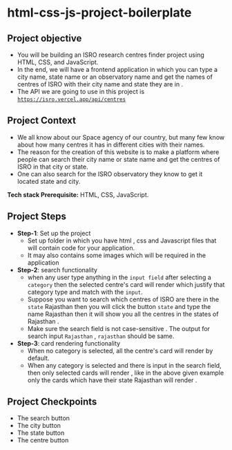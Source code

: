 # html-css-js-project-boilerplate


## Project objective

- You will be building an ISRO research centres  finder project using HTML, CSS, and JavaScript.
- In the end, we will have a frontend application in which you can type a city name, state name or an observatory name and get the names of centres of ISRO with their city name and state they are in .
- The API we are going to use in this project is [`https://isro.vercel.app/api/centres`](https://isro.vercel.app/api/centres)

## **Project Context**

- We all know about our Space agency of our country, but many few know about how many centres it has in  different cities with their names.
- The reason for the creation of this website is to make a platform where people can search their city name or state name and get the centres of ISRO in that city or state.
- One can also search for the ISRO observatory they know to get it located state and city.

**Tech stack Prerequisite:**  HTML, CSS, JavaScript.

## ****Project Steps****

- **Step-1**: Set up the project
    - Set up folder in which you have html , css and Javascript files that will contain code for your application.
    - It may also contains some images which will be required in the application
- **Step-2**: search functionality
    - when any user type anything in the `input field`   after selecting a `category`  then the selected centre's card will render which justify that category type and match with the `input`.
    - Suppose you want to search which centres of ISRO are there in the `state` Rajasthan  then you will click the button `state`  and type the name Rajasthan then it will show you all the centres in the states of Rajasthan .
    - Make sure the search field is not case-sensitive . The output for search input `Rajasthan` , `rajasthan`  should be same.
- **Step-3**: card rendering functionality
    - When no category is selected, all the centre's card will render by default.
    - When any category is selected and there is input in the search field, then only selected cards will render , like in the above given example only the cards which have their state Rajasthan will render .

## Project Checkpoints

- The search button
- The city button
- The state button
- The centre button